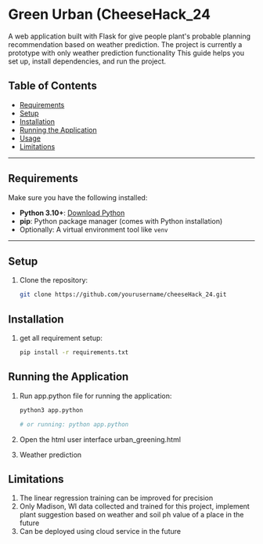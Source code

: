# Green Urban (CheeseHack_24

A web application built with Flask for give people plant's probable planning recommendation based on weather prediction. The project is currently a prototype with only weather prediction functionality 
This guide helps you set up, install dependencies, and run the project.

## Table of Contents
- [Requirements](#requirements)
- [Setup](#setup)
- [Installation](#installation)
- [Running the Application](#running-the-application)
- [Usage](#usage)
- [Limitations](#limitations)
---

## Requirements

Make sure you have the following installed:
- **Python 3.10+**: [Download Python](https://www.python.org/downloads/)
- **pip**: Python package manager (comes with Python installation)
- Optionally: A virtual environment tool like `venv`

---

## Setup

1. Clone the repository:
   ```bash
   git clone https://github.com/yourusername/cheeseHack_24.git

## Installation
1. get all requirement setup:
   ```bash
   pip install -r requirements.txt


## Running the Application
1. Run app.python file for running the application:
   ```bash
   python3 app.python
   
   # or running: python app.python

3. Open the html user interface
   urban_greening.html

4. Weather prediction 
   
## Limitations
1. The linear regression training can be improved for precision
2. Only Madison, WI data collected and trained for this project, implement plant suggestion based on weather and soil ph value of a place in the future
3. Can be deployed using cloud service in the future

